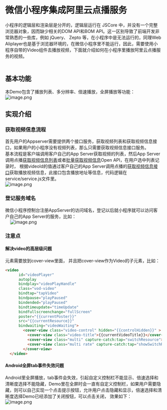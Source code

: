 # 微信小程序集成阿里云点播服务

小程序的逻辑层和渲染层是分开的，逻辑层运行在 JSCore 中，并没有一个完整浏览器对象，因而缺少相关的DOM API和BOM API。这一区别导致了前端开发非常熟悉的一些库，例如 jQuery、 Zepto 等，在小程序中是无法运行的，同理Web Aliplayer也是基于浏览器环境的，在微信小程序里不能运行，因此，需要使用小程序自带的Video组件去播放视频，下面就介绍如何在小程序里播放阿里云点播服务的视频。<br /><br />
## 基本功能
本Demo包含了播放列表、多分辨率、倍速播放，全屏播放等功能：<br />![image.png](https://player.alicdn.com/resource/mini/mini11.png)

## 实现介绍
### 获取视频信息流程
首先用户的Appserver需要提供两个接口服务，获取视频列表和获取视频信息接口，如果用户的小程序没有视频列表，那么只需要获取视频信息接口服务。<br />基本流程是客户端调用客户自己的App Server获取视频的列表，然后App Server调用点播[获取视频信息列表](https://help.aliyun.com/document_detail/52838.html)或者[批量获取视频信息](https://help.aliyun.com/document_detail/86042.html)Open API，在用户选中列表记录时， 根据videoId的值通过客户自己的App Server调用点播的[获取视频信息接口](https://help.aliyun.com/document_detail/56124.html)获取播放视频信息，此接口包含播放地址等信息，代码逻辑在service/service.js文件里。<br />![image.png](https://player.alicdn.com/resource/mini/mini31.png)

### 登记服务域名
微信小程序控制台注册AppServer的访问域名，登记以后就小程序就可以访问客户自己的App Server的服务，比如：<br />    ![image.png](https://player.alicdn.com/resource/mini/mini21.png)

### 注意点
#### 解决video的高层级问题
元素需要放到cover-view里面， 并且把cover-view作为Video的子元素，比如：

```html
<video
      id="videoPlayer"
      autoplay
      bindplay="videoPlayHandle"
      class="vod-video"
      bindtap="tapVideo"
      bindpause="playPaused"
      bindended="playPaused"
      bindtimeupdate="timeUpdate"
      bindfullscreenchange="fullScreen"
      poster="{{currentPoster}}"
      src="{{currentResource}}"
      bindwaiting="videoWaiting">
        <cover-view class="video-control" hidden="{{controlHidden}}" >
          <cover-view class="video-title">{{currentVideoTitle}}</cover-view>
          <cover-view class="multi" capture-catch:tap="switchResource">{{currentDefinition}}</cover-view>
          <cover-view class="multi rate" capture-catch:tap="showSwitchRate">x {{currentRate}}</cover-view>
        </cover-view>
  </video>
```

#### Android全屏tab事件失效问题
Android里全屏播放，tab事件会失效，引起自定义控制栏不能显示、倍速选择和清晰度选择不能隐藏，Demo里在全屏时会一直有自定义控制栏，如果用户需要隐藏，则可以自己实现一个点击提示按钮，允许用户点击隐藏和显示，倍速选择和清晰度选择Demo已经添加了关闭按钮，可以点击关闭， 效果如下： <br />![image.png](https://player.alicdn.com/resource/mini/mini41.png)




